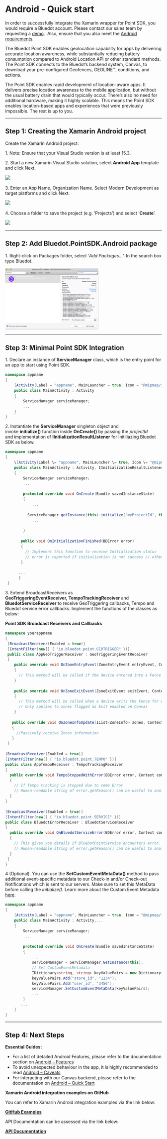 Android -  Quick start
===================================

In order to successfully integrate the Xamarin wrapper for Point SDK, you would require a Bluedot account. Please contact our sales team by requesting a [demo](https://bluedot.io/contact-us/).  Also, ensure that you also meet the [Android requirements](../../Point%20SDK/Android/Quick%20Start.md).

The Bluedot Point SDK enables geolocation capability for apps by delivering accurate location awareness, while substantially reducing battery consumption compared to Android Location API or other standard methods. The Point SDK connects to the Bluedot’s backend system, Canvas, to download your pre-configured Geofences, GEOLINE™, conditions, and actions.

The Point SDK enables rapid development of location-aware apps. It delivers precise location awareness to the mobile application, but without the usual battery drain that would typically occur. There’s also no need for additional hardware, making it highly scalable. This means the Point SDK enables location-based apps and experiences that were previously impossible. The rest is up to you.

* * *

Step 1: Creating the Xamarin Android project
--------------------------------------------

Create the Xamarin Android project:

1\. Note: Ensure that your Visual Studio version is at least 15.3.

2\. Start a new Xamarin Visual Studio solution, select **Android App** template and click Next.

![](http://bluedot.lionwood.software/wp-content/uploads/2018/01/Create_New_Android_App_Solution.png)

3. Enter an App Name, Organization Name. Select Modern Development as target platforms and click Next.

![](http://bluedot.lionwood.software/wp-content/uploads/2018/01/Configure_Android_App.png)

4. Choose a folder to save the project (e.g. ‘Projects’) and select ‘**Create**’.

![](http://bluedot.lionwood.software/wp-content/uploads/2018/01/Configure_Android_App_Location.png)

* * *

Step 2: Add Bluedot.PointSDK.Android package
--------------------------------------------

1\. Right-click on Packages folder, select ‘_Add Packages…_‘. In the search box type Bluedot.

![](../../assets/Screen-Shot-2021-02-04-at-2.21.38-pm-300x197.png)

* * *

Step 3: Minimal Point SDK Integration
-------------------------------------

1. Declare an instance of **ServiceManager** class, which is the entry point for an app to start using Point SDK.
```csharp
namespace appname
{
    [Activity(Label = "appname", MainLauncher = true, Icon = "@mipmap/icon")]
    public class MainActivity : Activity
    {
        ServiceManager serviceManager;
        ...
    }
}
```

2\. Instantiate the **ServiceManager** singleton object and invoke **initialize()** function inside **OnCreate()** by passing the _projectId_ and implementation of **IInitializationResultListener** for Initiliazing Bluedot SDK as below.

```csharp
namespace appname
{
    \[Activity(Label \= "appname", MainLauncher \= true, Icon \= "@mipmap/icon")\]
    public class MainActivity : Activity, IInitializationResultListener
    {
        ServiceManager serviceManager;
        ...
 
        protected override void OnCreate(Bundle savedInstanceState)
        {
            ...

          ServiceManager.getInstance(this).initialize("myProjectId", this);
            ...

        } 
       
       public void OnInitializationFinished(BDError error)
       {
         // Implement this function to receive Initialization status
         // error is reported if initialization is not success // otherwise error is null
       }

      ... 
      }
 }
 ```

3\. Extend BroadcastReceivers as **GeoTriggeringEventReceiver, TempoTrackingReceiver** and **BluedotServiceReceiver** to receive GeoTriggering callbacks, Tempo and Bluedot service error callbacks. Implement the functions of the classes as below:

**Point SDK Broadcast Receivers and Callbacks**
```csharp
namespace yourappname
{
 [BroadcastReceiver(Enabled = true)]
 [IntentFilter(new[] { "io.bluedot.point.GEOTRIGGER" })]
 public class AppGeoTriggerReceiver : GeoTriggeringEventReceiver
 {
    public override void OnZoneEntryEvent(ZoneEntryEvent entryEvent, Context context)
    {
      // This method will be called if the device entered into a Fence 
    }

    public override void OnZoneExitEvent(ZoneExitEvent exitEvent, Context context)
    {
      // This method will be called when a device exits the Fence for which OnZoneEntryEvent was reported.
      // Only applies to zones flagged as Exit enabled on Canvas
    }

   public override void OnZoneInfoUpdate(IList<ZoneInfo> zones, Context context)
   {
     //Passively receive Zones information 
   }
 }

[BroadcastReceiver(Enabled = true)]
[IntentFilter(new[] { "io.bluedot.point.TEMPO" })]
public class AppTempoReceiver : TempoTrackingReceiver
{
  public override void TempoStoppedWithError(BDError error, Context context)
  {
    // If Tempo tracking is stopped due to some Error
    // Human-readable string of error.getReason() can be useful to analyse the cause of the error. 
  }
}

[BroadcastReceiver(Enabled = true)]
[IntentFilter(new[] { "io.bluedot.point.SERVICE" })]
public class BluedotErrorReceiver : BluedotServiceReceiver
{
  public override void OnBluedotServiceError(BDError error, Context context)
  {
    // This gives you details if BlueDotPointService encounters error. 
    // Human-readable string of error.getReason() can be useful to analyse the cause of the error. 
  }
 }
}
```

4 (Optional). You can use the **SetCustomEventMetaData()** method to pass additional event-specific metadata to our Check-in and/or Check-out Notifications which is sent to our servers. Make sure to set this MetaData before calling the _initialize()_. Learn more about the Custom Event Metadata [here](../../Custom%20Data.md).

```csharp
namespace appname
{
    [Activity(Label = "appname", MainLauncher = true, Icon = "@mipmap/icon")]
    public class MainActivity : Activity,...
    {
        ServiceManager serviceManager;
        ... 
      
        protected override void OnCreate(Bundle savedInstanceState)
        {
            ...
            serviceManager = ServiceManager.GetInstance(this);
            // Set CustomEventMetadata 
            IDictionary<string, string> keyValuePairs = new Dictionary<string, string>(); 
            keyValuePairs.Add("store_id", "1234"); 
            keyValuePairs.Add("user_id", "3456"); 
            serviceManager.SetCustomEventMetaData(keyValuePairs); 
            ...
        } 
       ...
    }
}
```

* * *

Step 4: Next Steps
------------------

**Essential Guides:**

*   For a list of detailed Android Features, please refer to the documentation section on [Android – Features](../../Point%20SDK/Android/Features/Enable%20or%20disable%20zones.md)
*   To avoid unexpected behaviour in the app, it is highly recommended to read [Android – Caveats](../../Point%20SDK/Android/Caveats.md)
*   For interacting with our Canvas backend, please refer to the documentation on [Android – Quick Start](../../Point%20SDK/Android/Quick%20Start.md)

**Xamarin Android integration examples on GitHub** 

You can refer to Xamarin Android integration examples via the link below:

**[GitHub Examples](https://github.com/Bluedot-Innovation/PointSDK-Xamarin-minimal-app-Android "GitHub Examples")**

API Documentation can be assessed via the link below:

**[API Documentation](https://android-docs.bluedot.io/-bluedot-s-d-k/index.html "API Documentation")**